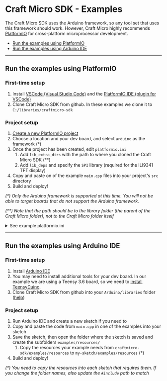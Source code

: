 # Craft Micro SDK - Examples

The Craft Micro SDK uses the Arduino framework, so any tool set that uses this framework should work. However, Craft Micro highly recommends [PlatformIO](https://platformio.org) for cross-platform microprocessor development.

- [Run the examples using PlatformIO](#run-the-examples-using-platformio)
- [Run the examples using Arduino IDE](#run-the-examples-using-arduino-ide)

---

## Run the examples using PlatformIO

### First-time setup
1. Install [VSCode (Visual Studio Code)](https://code.visualstudio.com/download) and the [PlatformIO IDE (plugin for VSCode)](https://platformio.org/platformio-ide)
2. Clone Craft Micro SDK from github. In these examples we clone it to `C:/libraries/craftmicro-sdk`

### Project setup
1. [Create a new PlatformIO project](https://docs.platformio.org/en/stable/integration/ide/vscode.html#quick-start)
2. Choose a location and your dev board, and select `arduino` as the framework (*)
3. Once the project has been created, edit `platformio.ini`
    1. Add `lib_extra_dirs` with the path to where you cloned the Craft Micro SDK (**)
    2. Add `lib_deps` and specify the `SPI` library (required for the ILI9341 TFT display)
4. Copy and paste on of the example `main.cpp` files into your project's `src` directory
5. Build and deploy!

_(*) Only the Arduino framework is supported at this time. You will not be able to target boards that do not support the Arduino framework._

_(**) Note that the path should be to the library folder (the parent of the Craft Micro folder), not to the Craft Micro folder itself_

<details>
<summary>See example platformio.ini</summary>
In our example we are targetting the Teensy 3.6 dev board. Our <code>platformio.ini</code> looks like this:

```
[env:teensy36]
platform = teensy
board = teensy36
framework = arduino
lib_extra_dirs =
    C:/libraries/
lib_deps =
    SPI
```
</details>

---

## Run the examples using Arduino IDE

### First-time setup
1. Install [Arduino IDE](https://www.arduino.cc/en/software)
2. You may need to install additional tools for your dev board. In our example we are using a Teensy 3.6 board, so we need to [install TeensyDuino](https://www.pjrc.com/teensy/td_download.html).
3. Clone Craft Micro SDK from github into your `Arduino/libraries` folder ([help](https://forum.arduino.cc/t/ino-cant-find-the-library/543190))

### Project setup
1. Run Arduino IDE and create a new sketch if you need to
2. Copy and paste the code from `main.cpp` in one of the examples into your sketch
3. Save the sketch, then open the folder where the sketch is saved and create the subfolders `examples/resources/`
    1. Copy the resources your example needs from `craftmicro-sdk/examples/resources` to `my-sketch/examples/resources` (*)
4. Build and deploy!

_(*) You need to copy the resources into each sketch that requires them. If you change the folder names, also update the `#include` path to match_
